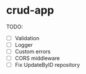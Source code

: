 # crud-app
TODO:
- [ ] Validation 
- [ ] Logger 
- [ ] Custom errors
- [ ] CORS middleware
- [ ] Fix UpdateByID repository

